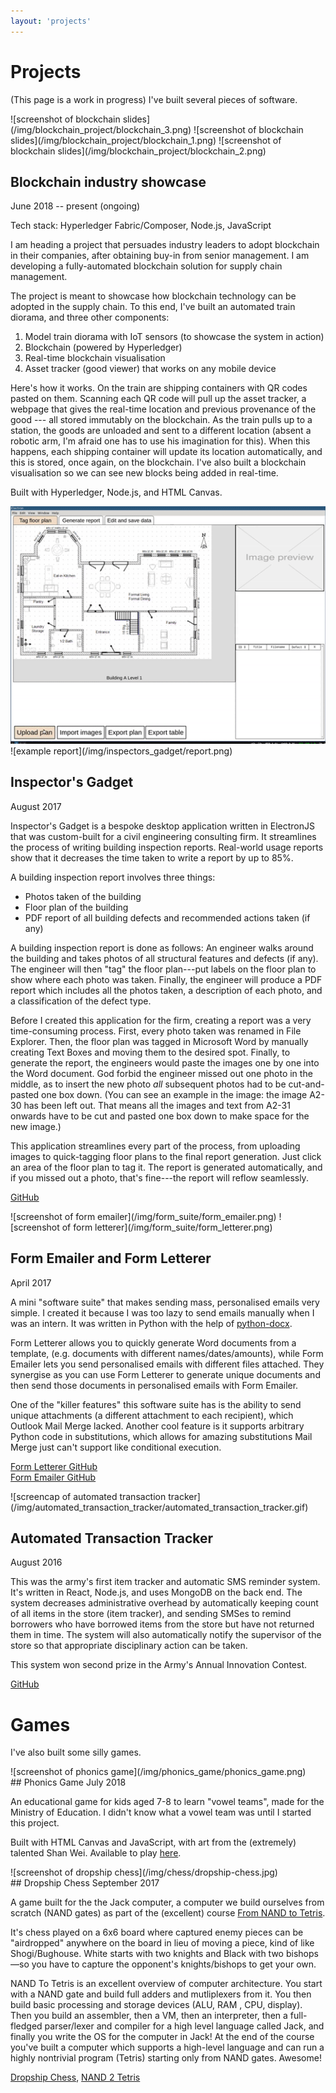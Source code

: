 ```yaml
---
layout: 'projects'
---
```


# Projects
(This page is a work in progress)
I've built several pieces of software.

<div class ="duo" markdown="1">

<div class = "duo_1" markdown="1">
![screenshot of blockchain slides](/img/blockchain_project/blockchain_3.png)
![screenshot of blockchain slides](/img/blockchain_project/blockchain_1.png)
![screenshot of blockchain slides](/img/blockchain_project/blockchain_2.png)
</div>

<div class = "duo_2" markdown ="1">

## Blockchain industry showcase
June 2018 -- present (ongoing)

Tech stack: Hyperledger Fabric/Composer, Node.js, JavaScript

I am heading a project that persuades industry leaders to adopt blockchain in their
companies, after obtaining buy-in from senior management. I am developing
a fully-automated blockchain solution for supply chain management.

The project is meant to showcase how blockchain technology can be adopted in
the supply chain. To this end, I've built an automated train diorama, and three
other components:

1. Model train diorama with IoT sensors (to showcase the system in action)
2. Blockchain (powered by Hyperledger)
3. Real-time blockchain visualisation
4. Asset tracker (good viewer) that works on any mobile device

Here's how it works. On the train are shipping containers with QR codes pasted
on them. Scanning each QR code will pull up the asset tracker, a webpage that
gives the real-time location and previous provenance of the good --- all stored
immutably on the blockchain. As the train pulls up to a station, the goods are
unloaded and sent to a different location (absent a robotic arm, I'm afraid one
has to use his imagination for this). When this happens, each shipping
container will update its location automatically, and this is stored, once
again, on the blockchain. I've also built a blockchain visualisation
so we can see new blocks being added in real-time.

Built with Hyperledger, Node.js, and HTML Canvas.
</div>
</div>

<div class ="duo" markdown="1">

<div class = "duo_1" markdown="1">

<img src="/img/inspectors_gadget/inspectors_gadget_gif.gif" width="600px">
![example report](/img/inspectors_gadget/report.png)

</div>

<div class = "duo_2" markdown ="1">

## Inspector's Gadget
August 2017

Inspector's Gadget is a bespoke desktop application written in ElectronJS
that was custom-built for a civil engineering consulting firm. It streamlines
the process of writing building inspection reports. Real-world usage reports
show that it decreases the time taken to write a report by up to 85%.

A building inspection report involves three things:

* Photos taken of the building
* Floor plan of the building
* PDF report of all building defects and recommended actions taken (if any)

A building inspection report is done as follows: An engineer walks around
the building and takes photos of all structural features and defects (if
any). The engineer will then "tag" the floor plan---put labels on the floor
plan to show where each photo was taken. Finally, the engineer will produce
a PDF report which includes all the photos taken, a description of each photo,
and a classification of the defect type.

Before I created this application for the firm, creating a report was a very
time-consuming process. First, every photo taken was renamed in File Explorer.
Then, the floor plan was tagged in Microsoft Word by manually creating Text
Boxes and moving them to the desired spot. Finally, to generate the report, the
engineers would paste the images one by one into the Word document.  God forbid
the engineer missed out one photo in the middle, as to insert the new photo
_all_ subsequent photos had to be cut-and-pasted one box down. (You can see an
example in the image: the image A2-30 has been left out. That means all the
images and text from A2-31 onwards have to be cut and pasted one box down to
make space for the new image.)

This application streamlines every part of the process, from uploading images
to quick-tagging floor plans to the final report generation. Just click an area
of the floor plan to tag it. The report is generated automatically, and if you
missed out a photo, that's fine---the report will reflow seamlessly.

[GitHub](https://github.com/lieuzhenghong/inspectors-gadget/) 
</div>
</div>

<div class ="duo" markdown="1">

<div class = "duo_1" markdown="1">
![screenshot of form emailer](/img/form_suite/form_emailer.png)
![screenshot of form letterer](/img/form_suite/form_letterer.png)
</div>

<div class = "duo_2" markdown ="1">

## Form Emailer and Form Letterer
April 2017

A mini "software suite" that makes sending mass, personalised emails very
simple. I created it because I was too lazy to send emails manually when I was
an intern. It was written in Python with the help of
[python-docx](https://python-docx.readthedocs.io/en/latest/).

Form Letterer allows you to quickly generate Word documents from a template,
(e.g. documents with different names/dates/amounts), while Form Emailer lets
you send personalised emails with different files attached. They synergise as
you can use Form Letterer to generate unique documents and then send those
documents in personalised emails with Form Emailer. 

One of the "killer features" this software suite has is the ability to send
unique attachments (a different attachment to each recipient), which Outlook
Mail Merge lacked. Another cool feature is it supports arbitrary Python code in
substitutions, which allows for amazing substitutions Mail Merge just can't support
like conditional execution.

[Form Letterer GitHub](https://github.com/lieuzhenghong/form-letterer/)  
[Form Emailer GitHub](https://github.com/lieuzhenghong/form-emailer/) 
</div>
</div>

<div class ="duo" markdown="1">

<div class = "duo_1" markdown="1">
![screencap of automated transaction tracker](/img/automated_transaction_tracker/automated_transaction_tracker.gif)
</div>

<div class = "duo_2" markdown ="1">

## Automated Transaction Tracker
August 2016

This was the army's first item tracker and automatic SMS reminder system.  It's
written in React, Node.js, and uses MongoDB on the back end. The system
decreases administrative overhead by automatically keeping count of all items
in the store (item tracker), and sending SMSes to remind borrowers who have
borrowed items from the store but have not returned them in time. The system
will also automatically notify the supervisor of the store so that appropriate
disciplinary action can be taken.

This system won second prize in the Army's Annual Innovation Contest.

[GitHub](https://github.com/lieuzhenghong/automated-transaction-tracker/) 
</div>
</div>

# Games

I've also built some silly games.

<div class ="duo" markdown="1">

<div class = "duo_1" markdown="1">
![screenshot of phonics game](/img/phonics_game/phonics_game.png)
</div>

<div class = "duo_2" markdown ="1">
## Phonics Game
July 2018

An educational game for kids aged 7-8 to learn "vowel teams", made for the
Ministry of Education. I didn't know what a vowel team was
until I started this project.

Built with HTML Canvas and JavaScript, with art from the (extremely) talented
Shan Wei. Available to play [here](lieuzhenghong.com/phonics-game-poc).

</div>
</div>

<div class ="duo" markdown="1">

<div class = "duo_1" markdown="1">
![screenshot of dropship chess](/img/chess/dropship-chess.jpg)
</div>

<div class = "duo_2" markdown ="1">
## Dropship Chess
September 2017

A game built for the the Jack computer, a computer we build ourselves from
scratch (NAND gates) as part of the (excellent) course [From NAND to
Tetris](https://www.nand2tetris.org/course).

It's chess played on a 6x6 board where captured enemy pieces can be
"airdropped" anywhere on the board in lieu of moving a piece, kind of like
Shogi/Bughouse. White starts with two knights and Black with two bishops—so you
have to capture the opponent's knights/bishops to get your own.

NAND To Tetris is an excellent overview of computer architecture. You start
with a NAND gate and build full adders and mutliplexers from it. You then build
basic processing and storage devices (ALU, RAM , CPU, display). Then you build an
assembler, then a VM, then an interpreter, then a full-fledged parser/lexer and
compiler for a high level language called Jack, and finally you write the OS
for the computer in Jack! At the end of the course you've built a computer
which supports a high-level language and can run a highly nontrivial
program (Tetris) starting only from NAND gates. Awesome!

[Dropship Chess](https://github.com/lieuzhenghong/nand2tetris-dropship-chess),
[NAND 2 Tetris](https://github.com/lieuzhenghong/nand2tetris/)

</div>
</div>

